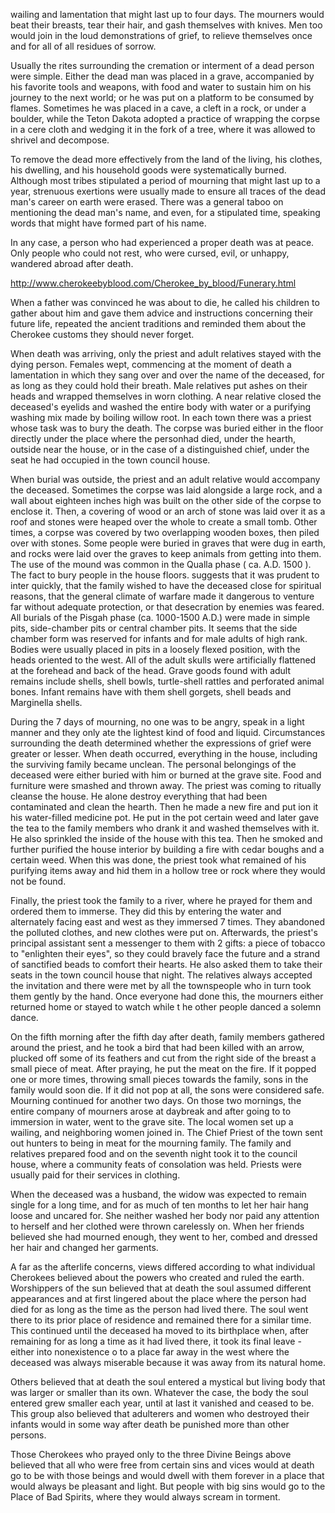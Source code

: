 wailing and lamentation that might last up to four days. The mourners would beat their breasts, tear their hair, and gash themselves with knives. Men too would join in the loud demonstrations of grief, to relieve themselves once and for all of all residues of sorrow.

Usually the rites surrounding the cremation or interment of a dead person were simple. Either the dead man was placed in a grave, accompanied by his favorite tools and weapons, with food and water to sustain him on his journey to the next world; or he was put on a platform to be consumed by flames. Sometimes he was placed in a cave, a cleft in a rock, or under a boulder, while the Teton Dakota adopted a practice of wrapping the corpse in a cere cloth and wedging it in the fork of a tree, where it was allowed to shrivel and decompose.

To remove the dead more effectively from the land of the living, his clothes, his dwelling, and his household goods were systematically burned. Although most tribes stipulated a period of mourning that might last up to a year, strenuous exertions were usually made to ensure all traces of the dead man's career on earth were erased. There was a general taboo on mentioning the dead man's name, and even, for a stipulated time, speaking words that might have formed part of his name.

In any case, a person who had experienced a proper death was at peace. Only people who could not rest, who were cursed, evil, or unhappy, wandered abroad after death.


http://www.cherokeebyblood.com/Cherokee_by_blood/Funerary.html

When a father was convinced he was about to die, he called his children to gather about him and gave them advice and instructions concerning their future life, repeated the ancient traditions and reminded them about the Cherokee customs they should never forget.

When death was arriving, only the priest and adult relatives stayed with the dying person. Females wept, commencing at the moment of death a lamentation in which they sang over and over the name of the deceased, for as long as they could hold their breath. Male relatives put ashes on their heads and wrapped  themselves in worn clothing. A near relative closed the deceased's eyelids and washed the entire body with water or a purifying washing mix made by boiling willow root. In each town there was a priest whose task was to bury the death. The corpse was buried either in the floor directly under the place where the personhad died, under the hearth, outside near the house, or in the case of a distinguished chief, under the seat he had occupied in the town council house.

When burial was outside, the priest and an adult relative would accompany the deceased. Sometimes the corpse was laid alongside a large rock, and a wall about eighteen inches high was built on the other side of the corpse to enclose it. Then, a covering of wood or an arch of stone was laid over it as a roof and stones were heaped over the whole to create a small tomb. Other times, a corpse was covered by two overlapping wooden boxes, then piled over with stones. Some people were buried in graves that were dug in earth, and rocks were laid over the graves to keep animals from getting into them. The use of the mound was common in the Qualla phase ( ca. A.D. 1500 ). The fact to bury people in the house floors. suggests that it was prudent to inter quickly, that the family wished to have the deceased close for spiritual reasons, that the general climate of warfare made it dangerous to venture far without adequate protection, or that desecration by enemies was feared. All burials of the Pisgah phase (ca. 1000-1500 A.D.) were made in simple pits, side-chamber pits or central chamber pits. It seems that the side chamber form was reserved for infants and for male adults of high rank. Bodies were usually placed in pits in a loosely flexed position, with the heads oriented to the west. All of the adult skulls were artificially flattened at the forehead and back of the head. Grave goods found with adult remains include shells, shell bowls, turtle-shell rattles and perforated animal bones. Infant remains have with them shell gorgets, shell beads and Marginella shells.

During the 7 days of mourning, no one was to be angry, speak in a light manner and they only ate the lightest kind of food and liquid. Circumstances surrounding the death determined whether the expressions of grief were greater or lesser. When death occurred, everything in the house, including the surviving family became unclean. The personal belongings of the deceased were either buried with him or burned at the grave site. Food and furniture were smashed and thrown away. The priest was coming to ritually cleanse the house. He alone destroy everything that had been contaminated and clean the hearth. Then he made a new fire and put ion it his water-filled medicine pot. He put in the pot certain weed and later gave the tea to the family members who drank it and washed themselves with it. He also sprinkled the inside of the house with this tea. Then he smoked and further purified the house interior by building a fire with cedar boughs and a certain weed. When this was done, the priest took what remained of his purifying items away and hid them in a hollow tree or rock where they would not be found. 


Finally, the priest took the family to a river, where he prayed for them and ordered them to immerse. They did this by entering the water and alternately facing east and west as they immersed 7 times. They abandoned the polluted clothes, and new clothes were put on. Afterwards, the priest's principal assistant sent a messenger to them with 2 gifts: a piece of tobacco to "enlighten their eyes", so they could bravely face the future and a strand of sanctified beads to comfort their hearts. He also asked them to take their seats in the town council house that night. The relatives always accepted the invitation and there were met by all the townspeople who in turn took them gently by the hand. Once everyone had done this, the mourners either returned home or stayed to watch while t he other people danced a solemn dance.

On the fifth morning after the fifth day after death, family members gathered around the priest, and he took a bird that had been killed with an arrow, plucked off some of its feathers and cut from the right side of the breast a small piece of meat. After praying, he put the meat on the fire. If it popped one or more times, throwing small pieces towards the family, sons in the family would soon die. If it did not pop at all, the sons were considered safe. Mourning continued for another two days. On those two mornings, the entire company of mourners arose at daybreak and after going to to immersion in water, went to the grave site. The local women set up a wailing, and neighboring women joined in. The Chief Priest of the town sent out hunters to being in meat for the mourning family. The family and relatives prepared food and on the seventh night took it to the council house, where a community feats of consolation was held. Priests were usually paid for their services in clothing.

When the deceased was a husband, the widow was expected to remain single for a long time, and for as much of ten months to let her hair hang loose and uncared for. She neither washed her body nor paid any attention to herself and her clothed were thrown carelessly on. When her friends believed she had mourned enough, they went to her, combed and dressed her hair and changed her garments.

A far as the afterlife concerns, views differed according to what individual Cherokees believed about the powers who created and ruled the earth. Worshippers of the sun believed that at death the soul assumed different appearances and at first lingered about the place where the person had died for as long as the time as the person had lived there. The soul went there to its prior place of residence and remained there for a similar time. This continued until the deceased ha moved to its birthplace when, after remaining for as long a time as it had lived there, it took its final leave - either into nonexistence o to a place far away in the west where the deceased was always miserable because it was away from its natural home. 

Others believed that at death the soul entered a mystical but living body that was larger or smaller than its own. Whatever the case, the body the soul entered grew smaller each year, until at last it vanished and ceased to be. This group also believed that adulterers and women who destroyed their infants would in some way after death be punished more than other persons.

Those Cherokees who prayed only to the three Divine Beings above believed that all who were free from certain sins and vices would at death go to be with those beings and would dwell with them forever in a place that would always be pleasant and light. But people with big sins would go to the Place of Bad Spirits, where they would always scream in torment.